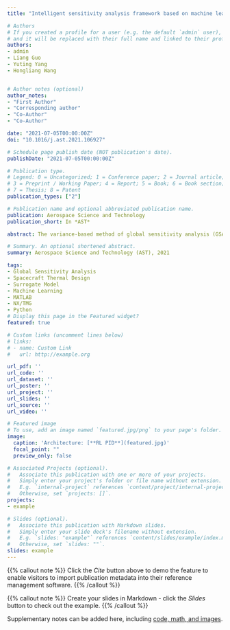 ```yaml
---
title: "Intelligent sensitivity analysis framework based on machine learning for spacecraft thermal design"

# Authors
# If you created a profile for a user (e.g. the default `admin` user), write the username (folder name) here 
# and it will be replaced with their full name and linked to their profile.
authors:
- admin
- Liang Guo
- Yuting Yang
- Hongliang Wang


# Author notes (optional)
author_notes:
- "First Author"
- "Corresponding author"
- "Co-Author"
- "Co-Author"

date: "2021-07-05T00:00:00Z"
doi: "10.1016/j.ast.2021.106927"

# Schedule page publish date (NOT publication's date).
publishDate: "2021-07-05T00:00:00Z"

# Publication type.
# Legend: 0 = Uncategorized; 1 = Conference paper; 2 = Journal article;
# 3 = Preprint / Working Paper; 4 = Report; 5 = Book; 6 = Book section;
# 7 = Thesis; 8 = Patent
publication_types: ["2"]

# Publication name and optional abbreviated publication name.
publication: Aerospace Science and Technology
publication_short: In *AST*

abstract: The variance-based method of global sensitivity analysis (GSA) has been widely applied in spacecraft thermal design, which is typically calculated using Monte Carlo estimations. However, such estimations require a large number of samples to ensure sufficient accuracy, which makes GSA expensive to perform when modeling is difficult. Moreover, multimodal or highly skewed output distributions may result in the use of variance as an uncertain agent that generates contradictory results. Therefore, an intelligent density-based GSA framework based on machine learning and multi-fidelity metamodels called IDGSA-3M is proposed. An intelligent batch processing system based on a real-time data interaction between MATLAB and NX/TMG was designed that uses many cheap low-fidelity sample points to reduce the cost of model evaluation while using a small number of expensive high-fidelity sample points to maintain high accuracy, thus achieving trade-offs between high accuracy and low computational cost. A radial basis function (RBF) neural network based on an improved mind evolutionary algorithm was applied to approximate the multi-fidelity metamodel of a spacecraft thermophysical model calculated using a batch processing system, which had a computational speed that was 1000+ times faster than that of the traditional thermophysical model and a high computational accuracy of 99%+. The output distributions of the RBF were then characterized by its cumulative distribution functions to obtain density-based sensitivity indices. Both the theoretical and experimental results of GSA for the thermal design parameters of the extreme ultraviolet radiation detector on the space-based Lyman-Alpha Solar Telescope, developed in China, demonstrated that the convergence rate of IDGSA-3M can be improved up to 10-fold for a fixed convergence level in comparison with two other GSA methods, thereby verifying its superiority.

# Summary. An optional shortened abstract.
summary: Aerospace Science and Technology (AST), 2021

tags:
- Global Sensitivity Analysis
- Spacecraft Thermal Design
- Surrogate Model
- Machine Learning
- MATLAB
- NX/TMG
- Python
# Display this page in the Featured widget?
featured: true

# Custom links (uncomment lines below)
# links:
# - name: Custom Link
#   url: http://example.org

url_pdf: ''
url_code: ''
url_dataset: ''
url_poster: ''
url_project: ''
url_slides: ''
url_source: ''
url_video: ''

# Featured image
# To use, add an image named `featured.jpg/png` to your page's folder. 
image:
  caption: 'Architecture: [**RL PID**](featured.jpg)'
  focal_point: ""
  preview_only: false

# Associated Projects (optional).
#   Associate this publication with one or more of your projects.
#   Simply enter your project's folder or file name without extension.
#   E.g. `internal-project` references `content/project/internal-project/index.md`.
#   Otherwise, set `projects: []`.
projects:
- example

# Slides (optional).
#   Associate this publication with Markdown slides.
#   Simply enter your slide deck's filename without extension.
#   E.g. `slides: "example"` references `content/slides/example/index.md`.
#   Otherwise, set `slides: ""`.
slides: example
---
```


{{% callout note %}}
Click the *Cite* button above to demo the feature to enable visitors to import publication metadata into their reference management software.
{{% /callout %}}

{{% callout note %}}
Create your slides in Markdown - click the *Slides* button to check out the example.
{{% /callout %}}

Supplementary notes can be added here, including [code, math, and images](https://wowchemy.com/docs/writing-markdown-latex/).

